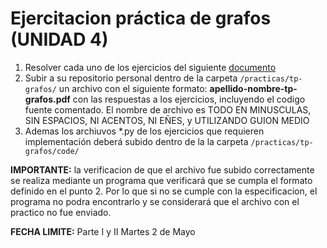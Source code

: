 # Ejercitacion práctica de grafos (UNIDAD 4)

1. Resolver cada uno de los ejercicios del siguiente [documento](https://docs.google.com/document/d/1REzmjXKnMuKQ5dJH8RtYzdq5q68805gg3Ce6g2iNCR0/edit?usp=sharing)
2. Subir a su repositorio personal dentro de la carpeta `/practicas/tp-grafos/` un archivo con el siguiente formato: **apellido-nombre-tp-grafos.pdf**  con las respuestas a los ejercicios, incluyendo el codigo fuente comentado. El nombre de archivo es TODO EN MINUSCULAS, SIN ESPACIOS, NI ACENTOS, NI EÑES, y UTILIZANDO GUION MEDIO  
3. Ademas los archiuvos *.py de los ejercicios que requieren implementación deberá subido dentro de la la carpeta `/practicas/tp-grafos/code/`

**IMPORTANTE:** la verificacion de que el archivo fue subido correctamente  se realiza mediante un programa que verificará que se cumpla el formato definido en el punto 2. Por lo que si no se cumple con la especificacion, el programa no podra encontrarlo y se considerará que el archivo con el practico no fue enviado.



**FECHA LIMITE:** Parte I y II Martes 2 de Mayo 
